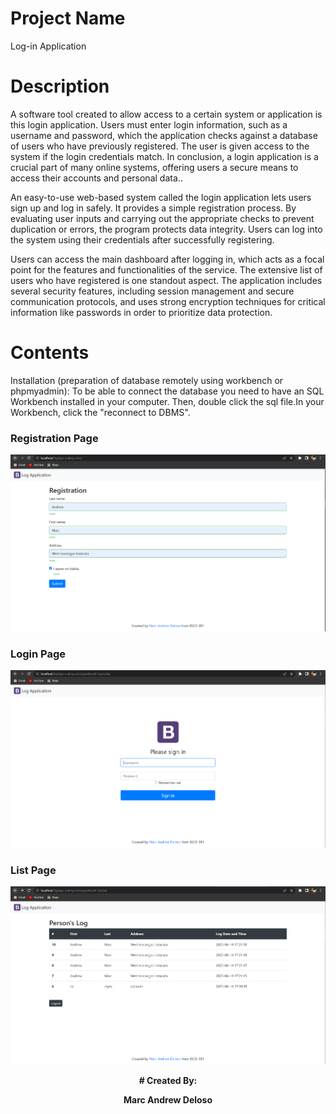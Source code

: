 # Project Name
 Log-in Application 

# Description
<p>A software tool created to allow access to a certain system or application is this login application. Users must enter login information, such as a username and password, which the application checks against a database of users who have previously registered. The user is given access to the system if the login credentials match. In conclusion, a login application is a crucial part of many online systems, offering users a secure means to access their accounts and personal data..</p>

<p>An easy-to-use web-based system called the login application lets users sign up and log in safely. It provides a simple registration process. By evaluating user inputs and carrying out the appropriate checks to prevent duplication or errors, the program protects data integrity. Users can log into the system using their credentials after successfully registering.</p>

<p>Users can access the main dashboard after logging in, which acts as a focal point for the features and functionalities of the service. The extensive list of users who have registered is one standout aspect. The application includes several security features, including session management and secure communication protocols, and uses strong encryption techniques for critical information like passwords in order to prioritize data protection.</p>

# Contents 

<p>Installation (preparation of database remotely using workbench or phpmyadmin): To be able to connect the database you need to have an SQL Workbench installed in your computer. Then, double click the sql file.In your Workbench, click the "reconnect to DBMS".</p>

### Registration Page

![Registration](https://github.com/marc2002-8-0169/logApp-Deloso/blob/master/logApp-scaling-octo/register-page.png)

### Login Page

![Login](https://github.com/marc2002-8-0169/logApp-Deloso/blob/master/logApp-scaling-octo/login-page.png)

### List Page

![List](https://github.com/marc2002-8-0169/logApp-Deloso/blob/master/logApp-scaling-octo/list-page.png)

<p align="center"><strong># Created By:</strong></p>
<p align="center"><strong>Marc Andrew Deloso</strong></p>
